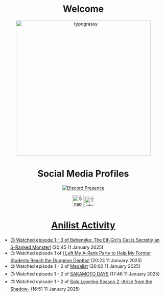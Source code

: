 <div align="center">

# Welcome
<a href="https://github.com/kawarimidoll/typograssy">
    <img alt="typograssy" src="https://typograssy.deno.dev/api?text=%E3%82%88%E3%81%86%E3%81%93%E3%81%9D%E3%81%BF%E3%81%AA%E3%81%95%E3%82%93%20-%20Sheby--&&l0=none&l1=82d9d0&l2=027353&l3=038c4c&l4=01402e&bg=none&frame=none&speed=100&comment=" width="421.99">
</a>

</div>

<div align="center">

# Social Media Profiles

[![Discord Presence](https://lanyard.cnrad.dev/api/612532963938271232)](https://discord.com/users/612532963938271232)


<a href="https://www.snapchat.com/add/a.sheby" title="Snapchat Profile">
    <img src="https://www.freepnglogos.com/uploads/snapchat-logo-png-0.png" width="35" alt="Snapchat Logo" />


<a href="https://t.me/ASheby" title="Telegram Profile">
    <img src="https://www.freepnglogos.com/uploads/telegram-logo-png-0.png" width="30" alt="Telegram Logo" />


</div>

<div align="center">

# Anilist Activity

</div>

<!-- ANILIST_ACTIVITY:start -->

-   📺 Watched episode 1 - 3 of [Beheneko: The Elf-Girl's Cat is Secretly an S-Ranked Monster!](https://anilist.co/anime/176158) (20:45 11 January 2025)
-   📺 Watched episode 1 of [I Left My A-Rank Party to Help My Former Students Reach the Dungeon Depths!](https://anilist.co/anime/180812) (20:23 11 January 2025)
-   📺 Watched episode 1 - 2 of [Medalist](https://anilist.co/anime/165171) (20:00 11 January 2025)
-   📺 Watched episode 1 - 2 of [SAKAMOTO DAYS](https://anilist.co/anime/177709) (17:46 11 January 2025)
-   📺 Watched episode 1 - 2 of [Solo Leveling Season 2 -Arise from the Shadow-](https://anilist.co/anime/176496) (16:51 11 January 2025)

<!-- ANILIST_ACTIVITY:end -->

